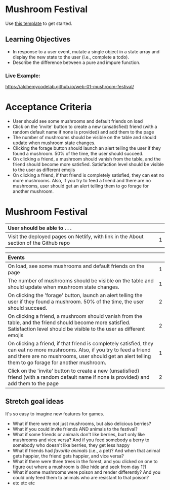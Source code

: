 # Mushroom Festival
Use [this template](https://github.com/alchemycodelab/half-baked-web-01-mushroom-festival) to get started.
## Learning Objectives

-   In response to a user event, mutate a single object in a state array and display the new state to the user (i.e., complete a todo).
-   Describe the difference between a pure and impure function.

### Live Example:

https://alchemycodelab.github.io/web-01-mushroom-festival/

# Acceptance Criteria

-   User should see some mushrooms and default friends on load
-   Click on the 'invite' button to create a new (unsatisfied) friend (with a random default name if none is provided) and add them to the page
-   The number of mushrooms should be visible on the table and should update when mushroom state changes.
-   Clicking the forage button should launch an alert telling the user if they found a mushroom. 50% of the time, the user should succeed.
-   On clicking a friend, a mushroom should vanish from the table, and the friend should become more satisfied. Satisfaction level should be visible to the user as different emojis
-   On clicking a friend, if that friend is completely satisfied, they can eat no more mushrooms. Also, if you try to feed a friend and there are no mushrooms, user should get an alert telling them to go forage for another mushroom.

# Mushroom Festival
| User should be able to . . .                                                         |             |
| :----------------------------------------------------------------------------------- | ----------: |
| Visit the deployed pages on Netlify, with link in the About section of the Github repo|     1 |

| Events                                                                                |             |
| :----------------------------------------------------------------------------------- | ----------: |
| On load, see some mushrooms and default friends on the page                                |        1 |
| The number of mushrooms should be visible on the table and should update when mushroom state changes.  |        1 |
| On clicking the 'forage' button, launch an alert telling the user if they found a mushroom. 50% of the time, the user should succeed.  | 2 |
| On clicking a friend, a mushroom should vanish from the table, and the friend should become more satisfied. Satisfaction level should be visible to the user as different emojis |     2 |
| On clicking a friend, if that friend is completely satisfied, they can eat no more mushrooms. Also, if you try to feed a friend and there are no mushrooms, user should get an alert telling them to go forage for another mushroom. |1|
| Click on the 'invite' button to create a new (unsatisfied) friend (with a random default name if none is provided) and add them to the page | 2 |

## Stretch goal ideas
It's so easy to imagine new features for games. 
 - What if there were not just mushrooms, but also delicious berries? 
 - What if you could invite friends AND animals to the festival? 
 - What if some friends or animals don't like berries, burt only like mushrooms and vice versa? And if you feed somebody a berry to somebody who doesn't like berries, they get less happy
 - What if friends had _favorite animals_ (i.e., a pet)? And when that animal gets happier, the friend gets happier, and vice versa?
 - What if there were three trees in the forest, and you clicked on one to figure out where a mushroom is (like hide and seek from day 1?)
 - What if some mushrooms were poison and render differently? And you could only feed them to animals who are resistant to that poison?
 - etc etc etc
